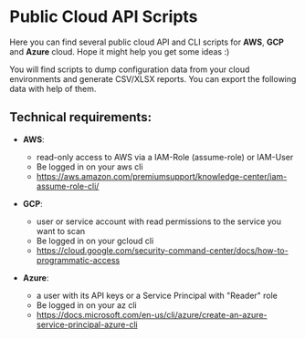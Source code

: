 # Public Cloud API Scripts

Here you can find several public cloud API and CLI scripts for **AWS**, **GCP** and **Azure** cloud. Hope it might help you get some ideas :)

You will find scripts to dump configuration data from your cloud environments and generate CSV/XLSX reports. You can export the following data with help of them.  

## Technical requirements:

  - **AWS**: 
      - read-only access to AWS via a IAM-Role (assume-role) or IAM-User
      - Be logged in on your aws cli
      - https://aws.amazon.com/premiumsupport/knowledge-center/iam-assume-role-cli/
  
  - **GCP**: 
      - user or service account with read permissions to the service you want to scan
      - Be logged in on your gcloud cli
      - https://cloud.google.com/security-command-center/docs/how-to-programmatic-access
  
  - **Azure**: 
      - a user with its API keys or a Service Principal with "Reader" role
      - Be logged in on your az cli
      - https://docs.microsoft.com/en-us/cli/azure/create-an-azure-service-principal-azure-cli

